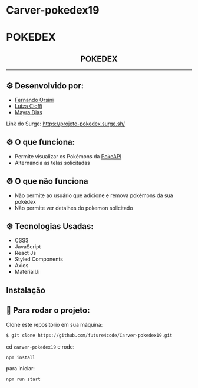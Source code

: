 # Carver-pokedex19
# POKEDEX
<h2 align="center">POKEDEX</h2>

<hr/>

## ⚙️ Desenvolvido por: 
- [Fernando Orsini](https://github.com/FernandoOrsini)
- [Luiza Cioffi](https://github.com/Luizagac)
- [Mayra Dias](https://github.com/Mayra-bdias)

Link do Surge: https://projeto-pokedex.surge.sh/

## ⚙️ O que funciona:
- Permite visualizar os Pokémons da [PokeAPI](https://pokeapi.co/)
- Alternância as telas solicitadas
## ⚙️ O que não funciona
- Não permite ao usuário que adicione e remova pokémons da sua pokédex
- Não permite ver detalhes do pokemon solicitado

## ⚙️ Tecnologias Usadas:
- CSS3
- JavaScript
- React Js
- Styled Components
- Axios
- MaterialUi

## Instalação

## 🏁 Para rodar o projeto:

Clone este repositório em sua máquina:

```bash
$ git clone https://github.com/future4code/Carver-pokedex19.git
```

cd `carver-pokedex19` e rode:

```bash
npm install
```

para iniciar:

```bash
npm run start
```

<br/>

